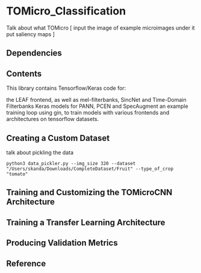 # TOMicro_Classification
Talk about what TOMicro
[
input the image of example microimages
under it put saliency maps
]

## Dependencies
## Contents

This library contains Tensorflow/Keras code for:

the LEAF frontend, as well as mel-filterbanks, SincNet and Time-Domain Filterbanks
Keras models for PANN, PCEN and SpecAugment
an example training loop using gin, to train models with various frontends and architectures on tensorflow datasets.

## Creating a Custom Dataset
talk about pickling the data
```
python3 data_pickler.py --img_size 320 --dataset "/Users/skanda/Downloads/CompleteDataset/Fruit" --type_of_crop "tomato"
```

## Training and Customizing the TOMicroCNN Architecture

## Training a Transfer Learning Architecture

## Producing Validation Metrics


## Reference



